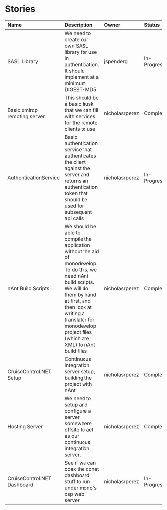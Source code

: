 # Stories #
| Name | Description | Owner | Status | Dependancy |
|:-----|:------------|:------|:-------|:-----------|
| SASL Library| We need to create our own SASL library for use in authentication. It should implement at a minimum DIGEST-MD5 | jspenderg | In-Progress | N/A        |
| Basic xmlrcp remoting server | This should be a basic husk that we can fill with services for the remote clients to use | nicholasrperez | Complete | N/A        |
| AuthenticationService | Basic authentication service that authenticates the client against the server and returns an authentication token that should be used for subsequent api calls | nicholasrperez | In-Progress | SASL Library |
| nAnt Build Scripts | We should be able to compile the application without the aid of monodevelop. To do this, we need nAnt build scripts. We will do them by hand at first, and then look at writing a translater for monodevelop project files (which are XML) to nAnt build files | nicholasrperez | Complete | N/A        |
| CruiseControl.NET Setup | Continuous integration server setup, building the project with nAnt | nicholasrperez | Complete | nAnt Build Scripts |
| Hosting Server | We need to setup and configure a server somewhere offsite to act as our continuous integration server. | nicholasrperez | Complete | N\A        |
| CruiseControl.NET Dashboard | See if we can coax the ccnet dashboard stuff to run under mono's xsp web server | nicholasrperez | In-Progress | CruiseControl.NET Setup |